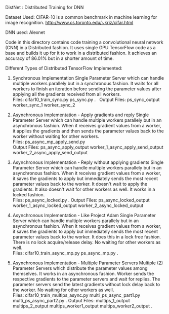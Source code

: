 
DistNet : Distributed Training for DNN 

Dataset Used:
CIFAR-10 is a common benchmark in machine learning for image recognition.
http://www.cs.toronto.edu/~kriz/cifar.html

DNN used:
Alexnet

Code in this directory contains code training a convolutional neural network (CNN) in a Distributed fashion. It uses single GPU TensorFlow code as a base and builds it up for it to work in a distributed fashion. It achieves an accuracy of 86.01% but in a shorter amount of time.

Different Types of Distributed TensorFlow Implemented:


1. Synchronous Implementation
Single Parameter Server which can handle multiple workers parallely but in a synchronous fashion. It waits for all workers to finish an iteration before sending the parameter values after applying all the gradients received from all workers.  
Files: cifar10_train_sync.py  ps_sync.py .  
Output Files: ps_sync_output worker_sync_1 worker_sync_2

2. Asynchronous Implementation - Apply gradients and reply
Single Parameter Server which can handle multiple workers parallely but in an asynchronous fashion. When it receives gradient values from a worker, it applies the gradients and then sends the parameter values back to the worker without waiting for other workers.  
Files: ps_async_mp_apply_send.py   
Output Files: ps_async_apply_output worker_1_async_apply_send_output worker_2_async_apply_send_output

3. Asynchronous Implementation - Reply without applying gradients 
Single Parameter Server which can handle multiple workers parallely but in an asynchronous fashion. When it receives gradient values from a worker, it saves the gradients to apply but immediately sends the most recent parameter values back to the worker. It doesn't wait to apply the gradients. It also doesn't wait for other workers as well. It works in a locked fashion.  
Files: ps_async_locked.py . 
Output Files: ps_async_locked_output worker_1_async_locked_output worker_2_async_locked_output


4. Asynchronous Implementation - Like Project Adam
Single Parameter Server which can handle multiple workers parallely but in an asynchronous fashion. When it receives gradient values from a worker, it saves the gradients to apply but immediately sends the most recent parameter values back to the worker. It does this in a lock free fashion. There is no lock acquire/release delay. No waiting for other workers as well.  
Files: cifar10_train_async_mp.py ps_async_mp.py . 


5. Asynchronous Implementation - Multiple Parameter Servers
Multiple (2) Parameter Servers which distribute the parameter values among themselves. It works in an asynchronous fashion. Worker sends the respective gradients to the parameter servers and wait for replies. The parameter servers send the latest gradients without lock delay back to the worker. No waiting for other workers as well.  
Files: cifar10_train_multips_async.py multi_ps_async_part1.py multi_ps_async_part2.py . 
Output Files: multips_1_output multips_2_output multips_worker1_output multips_worker2_output . 
